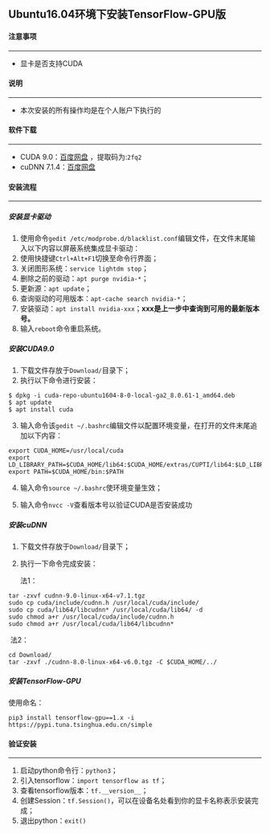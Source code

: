 ## Ubuntu16.04环境下安装TensorFlow-GPU版

#### 注意事项

---

- 显卡是否支持CUDA

#### 说明

---

- 本次安装的所有操作均是在个人账户下执行的

#### 软件下载

---

- CUDA 9.0：[百度网盘](https://pan.baidu.com/s/1gnu0UmWhdyeSuLxuD852mw) ，提取码为:`2fq2`
- cuDNN 7.1.4：[百度网盘](https://pan.baidu.com/s/1gnu0UmWhdyeSuLxuD852mw) 

#### 安装流程

---

##### 安装显卡驱动 

1. 使用命令`gedit /etc/modprobe.d/blacklist.conf`编辑文件，在文件末尾输入以下内容以屏蔽系统集成显卡驱动：
2. 使用快捷键`Ctrl+Alt+F1`切换至命令行界面；
3. 关闭图形系统：`service lightdm stop`；
4. 删除之前的驱动：`apt purge nvidia-*`；
5. 更新源：`apt update`；
6. 查询驱动的可用版本：`apt-cache search nvidia-*`；
7. 安装驱动：`apt install nvidia-xxx`；**xxx是上一步中查询到可用的最新版本号。**
8. 输入`reboot`命令重启系统。

##### 安装CUDA9.0

1. 下载文件存放于`Download/`目录下；
2. 执行以下命令进行安装：

```
$ dpkg -i cuda-repo-ubuntu1604-8-0-local-ga2_8.0.61-1_amd64.deb
$ apt update
$ apt install cuda
```

3. 输入命令该`gedit ~/.bashrc`编辑文件以配置环境变量，在打开的文件末尾追加以下内容：

```
export CUDA_HOME=/usr/local/cuda
export LD_LIBRARY_PATH=$CUDA_HOME/lib64:$CUDA_HOME/extras/CUPTI/lib64:$LD_LIBRARY_PATH
export PATH=$CUDA_HOME/bin:$PATH
```

4. 输入命令`source ~/.bashrc`使环境变量生效；

5. 输入命令`nvcc -V`查看版本号以验证CUDA是否安装成功

##### 安装cuDNN

1. 下载文件存放于`Download/`目录下；

2. 执行一下命令完成安装：

   法1：

```
tar -zxvf cudnn-9.0-linux-x64-v7.1.tgz
sudo cp cuda/include/cudnn.h /usr/local/cuda/include/
sudo cp cuda/lib64/libcudnn* /usr/local/cuda/lib64/ -d 
sudo chmod a+r /usr/local/cuda/include/cudnn.h
sudo chmod a+r /usr/local/cuda/lib64/libcudnn*
```

​	法2：

```
cd Download/
tar -zxvf ./cudnn-8.0-linux-x64-v6.0.tgz -C $CUDA_HOME/../
```

##### 安装TensorFlow-GPU

使用命名：

`pip3 install tensorflow-gpu==1.x -i https://pypi.tuna.tsinghua.edu.cn/simple `

#### 验证安装

---

1. 启动python命令行：`python3`；
2. 引入tensorflow：`import tensorflow as tf`；
3. 查看tensorflow版本：`tf.__version__`；
4. 创建Session：`tf.Session()`，可以在设备名处看到你的显卡名称表示安装完成；
5. 退出python：`exit()` 
